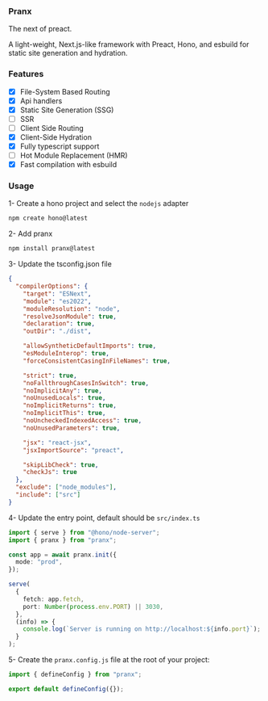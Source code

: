 ### Pranx

The next of preact.

A light-weight, Next.js-like framework with Preact, Hono, and esbuild for static site generation and hydration.

### Features

- [x] File-System Based Routing
- [x] Api handlers
- [x] Static Site Generation (SSG)
- [ ] SSR
- [ ] Client Side Routing
- [x] Client-Side Hydration
- [x] Fully typescript support
- [ ] Hot Module Replacement (HMR)
- [X] Fast compilation with esbuild

### Usage

1- Create a hono project and select the `nodejs` adapter

```bash
npm create hono@latest
```

2- Add pranx

```bash
npm install pranx@latest
```

3- Update the tsconfig.json file

```json
{
  "compilerOptions": {
    "target": "ESNext",
    "module": "es2022",
    "moduleResolution": "node",
    "resolveJsonModule": true,
    "declaration": true,
    "outDir": "./dist",

    "allowSyntheticDefaultImports": true,
    "esModuleInterop": true,
    "forceConsistentCasingInFileNames": true,

    "strict": true,
    "noFallthroughCasesInSwitch": true,
    "noImplicitAny": true,
    "noUnusedLocals": true,
    "noImplicitReturns": true,
    "noImplicitThis": true,
    "noUncheckedIndexedAccess": true,
    "noUnusedParameters": true,

    "jsx": "react-jsx",
    "jsxImportSource": "preact",

    "skipLibCheck": true,
    "checkJs": true
  },
  "exclude": ["node_modules"],
  "include": ["src"]
}
```

4- Update the entry point, default should be `src/index.ts`

```ts
import { serve } from "@hono/node-server";
import { pranx } from "pranx";

const app = await pranx.init({
  mode: "prod",
});

serve(
  {
    fetch: app.fetch,
    port: Number(process.env.PORT) || 3030,
  },
  (info) => {
    console.log(`Server is running on http://localhost:${info.port}`);
  }
);
```

5- Create the `pranx.config.js` file at the root of your project:

```js
import { defineConfig } from "pranx";

export default defineConfig({});
```
